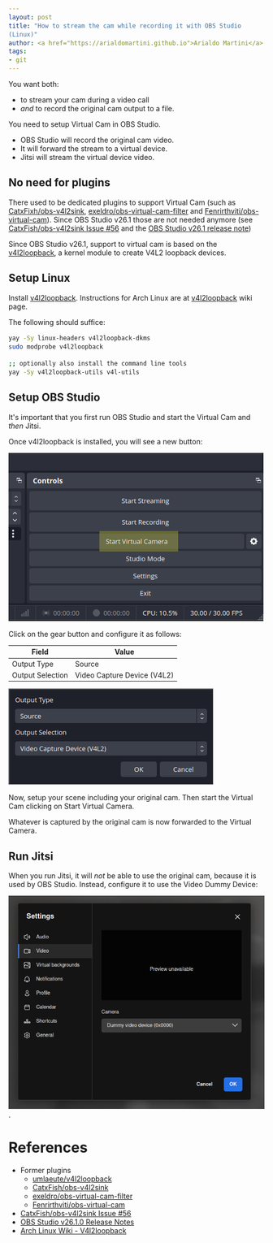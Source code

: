 ```yaml
---
layout: post
title: "How to stream the cam while recording it with OBS Studio
(Linux)"
author: <a href="https://arialdomartini.github.io">Arialdo Martini</a>
tags:
- git
---
```

You want both:

* to stream your cam during a video call
* *and* to record the original cam output to a file.

You need to setup Virtual Cam in OBS Studio.

* OBS Studio will record the original cam video.
* It will forward the stream to a virtual device.
* Jitsi will stream the virtual device video.

<!--more-->

## No need for plugins
There used to be dedicated plugins to support Virtual Cam (such as
[CatxFixh/obs-v4l2sink][obs-v4l2sink],
[exeldro/obs-virtual-cam-filter][exeldro] and
[Fenrirthviti/obs-virtual-cam][obs-virtual-cam]). Since OBS Studio
v26.1 those are not needed anymore (see [CatxFish/obs-v4l2sink Issue
#56][issue-56] and the [OBS Studio v26.1 release note][release-note])

Since OBS Studio v26.1, support to virtual cam is based on the
[v4l2loopback][v4l2loopback], a kernel module to create V4L2 loopback devices.

## Setup Linux
Install [v4l2loopback][v4l2loopback]. Instructions for Arch Linux are
at [v4l2loopback][arch-linux-wiki] wiki page.

The following should suffice:

```bash
yay -Sy linux-headers v4l2loopback-dkms
sudo modprobe v4l2loopback

;; optionally also install the command line tools
yay -Sy v4l2loopback-utils v4l-utils
```

## Setup OBS Studio
It's important that you first run OBS Studio and start the Virtual Cam
and *then* Jitsi.

Once v4l2loopback is installed, you will see a new button:

![Start Virtual Cam](static/img/obs-virtual-cam/obs-start-virtual-camera.png)

Click on the gear button and configure it as follows:

| Field            | Value                       |
|------------------|-----------------------------|
| Output Type      | Source                      |
| Output Selection | Video Capture Device (V4L2) |

![Configure Virtual Cam](static/img/obs-virtual-cam/configure-virtual-cam.png)


Now, setup your scene including your original cam. Then start the
Virtual Cam clicking on Start Virtual Camera.

Whatever is captured by the original cam is now forwarded to the
Virtual Camera.

## Run Jitsi
When you run Jitsi, it will *not* be able to use the original cam,
because it is used by OBS Studio. Instead, configure it to use the
Video Dummy Device:

![Jitsi Settings](static/img/obs-virtual-cam/jitsi-settings.png).

# References
* Former plugins
  * [umlaeute/v4l2loopback][v4l2loopback]
  * [CatxFish/obs-v4l2sink][obs-v4l2sink]
  * [exeldro/obs-virtual-cam-filter][exeldro]
  * [Fenrirthviti/obs-virtual-cam][obs-virtual-cam]
* [CatxFish/obs-v4l2sink Issue #56][issue-56]
* [OBS Studio v26.1.0 Release Notes][release-note]
* [Arch Linux Wiki - V4l2loopback][arch-linux-wiki]

[v4l2loopback]: https://github.com/umlaeute/v4l2loopback
[obs-v4l2sink]: https://github.com/CatxFish/obs-v4l2sink
[exeldro]: https://github.com/exeldro/obs-virtual-cam-filter
[obs-virtual-cam]: https://github.com/Fenrirthviti/obs-virtual-cam
[issue-56]: https://github.com/CatxFish/obs-v4l2sink/issues/56#issuecomment-753191690
[release-note]: https://github.com/obsproject/obs-studio/releases/tag/26.1.0
[arch-linux-wiki]: https://wiki.archlinux.org/title/V4l2loopback


